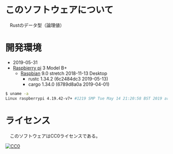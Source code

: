 ﻿# このソフトウェアについて

　Rustのデータ型（論理値）

# 開発環境

* <time datetime="2019-05-31T05:07:56+0900">2019-05-31</time>
* [Raspbierry pi](https://ja.wikipedia.org/wiki/Raspberry_Pi) 3 Model B+
    * [Raspbian](https://www.raspberrypi.org/downloads/raspbian/) 9.0 stretch 2018-11-13 Desktop
        * rustc 1.34.2 (6c2484dc3 2019-05-13)
        * cargo 1.34.0 (6789d8a0a 2019-04-01)

```sh
$ uname -a
Linux raspberrypi 4.19.42-v7+ #1219 SMP Tue May 14 21:20:58 BST 2019 armv7l GNU/Linux
```

# ライセンス

　このソフトウェアはCC0ライセンスである。

[![CC0](http://i.creativecommons.org/p/zero/1.0/88x31.png "CC0")](http://creativecommons.org/publicdomain/zero/1.0/deed.ja)

